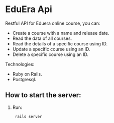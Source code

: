 # EduEra Api
Restful API for Eduera online course, you can:

- Create a course with a name and release date.
- Read the data of all courses.
- Read the details of a specific course using ID.
- Update a specific course using an ID.
- Delete a specific course using an ID.

Technologies:

- Ruby on Rails.
- Postgresql.

## How to start the server:

1. Run:

        rails server
